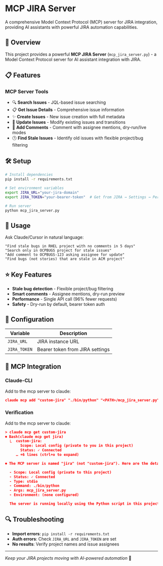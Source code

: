 # MCP JIRA Server

A comprehensive Model Context Protocol (MCP) server for JIRA integration, providing AI assistants with powerful JIRA automation capabilities.

## 🚀 Overview

This project provides a powerful **MCP JIRA Server** (`mcp_jira_server.py`) - a Model Context Protocol server for AI assistant integration with JIRA.

## 📋 Features

### MCP Server Tools
- 🔍 **Search Issues** - JQL-based issue searching
- 📋 **Get Issue Details** - Comprehensive issue information
- ✨ **Create Issues** - New issue creation with full metadata
- 📝 **Update Issues** - Modify existing issues and transitions
- 💬 **Add Comments** - Comment with assignee mentions, dry-run/live modes
- 🕒 **Find Stale Issues** - Identify old issues with flexible project/bug filtering


## 🛠️ Setup

```bash
# Install dependencies
pip install -r requirements.txt

# Set environment variables
export JIRA_URL="your-jira-domain"
export JIRA_TOKEN="your-bearer-token"  # Get from JIRA → Settings → Personal Access Tokens

# Run server
python mcp_jira_server.py
```

## 🎯 Usage

Ask Claude/Cursor in natural language:
```
"Find stale bugs in RHEL project with no comments in 5 days"
"Search only in OCPBUGS project for stale issues"
"Add comment to OCPBUGS-123 asking assignee for update"
"Find bugs (not stories) that are stale in ACM project"
```

## ⭐ Key Features

- **Stale bug detection** - Flexible project/bug filtering
- **Smart comments** - Assignee mentions, dry-run preview
- **Performance** - Single API call (96% fewer requests)
- **Safety** - Dry-run by default, bearer token auth

## 🔧 Configuration

| Variable | Description |
|----------|-------------|
| `JIRA_URL` | JIRA instance URL |
| `JIRA_TOKEN` | Bearer token from JIRA settings |

## 🚀 MCP Integration

### Claude-CLI
Add to the mcp server to claude:
```json
claude mcp add "custom-jira" "./bin/python" "<PATH>/mcp_jira_server.py"
```

### Verification
Add to the mcp server to claude:
```json
> claude mcp get custom-jira
⏺ Bash(claude mcp get jira)
  ⎿  custom-jira:                                                 
       Scope: Local config (private to you in this project)
       Status: ✓ Connected
     … +6 lines (ctrl+o to expand)

⏺ The MCP server is named "jira" (not "custom-jira"). Here are the details:

  - Scope: Local config (private to this project)
  - Status: ✓ Connected
  - Type: stdio
  - Command: ./bin/python
  - Args: mcp_jira_server.py
  - Environment: (none configured)

  The server is running locally using the Python script in this project and is successfully connected.
```

## 🔍 Troubleshooting

- **Import errors**: `pip install -r requirements.txt`
- **Auth errors**: Check `JIRA_URL` and `JIRA_TOKEN` are set
- **No results**: Verify project names and issue assignees

---
*Keep your JIRA projects moving with AI-powered automation* 🚀
